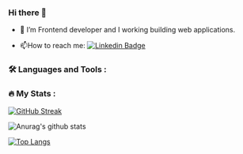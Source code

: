 ### Hi there 👋

- :telescope: I’m Frontend developer and I working building web applications.
  
- :mailbox:How to reach me: [![Linkedin Badge](https://img.shields.io/badge/-kakbar-blue?style=flat&logo=Linkedin&logoColor=white)](https://www.linkedin.com/in/jenniferas26/)


### :hammer_and_wrench: Languages and Tools :


### :fire: My Stats :
[![GitHub Streak](http://github-readme-streak-stats.herokuapp.com?user=JenniferAS26&theme=ayu-light)](https://git.io/streak-stats)

![Anurag's github stats](https://github-readme-stats.vercel.app/api?username=JenniferAS26&theme=ayu-light)


[![Top Langs](https://github-readme-stats.vercel.app/api/top-langs/?username=JenniferAS26&layout=compact&theme=ayu-light)](https://github.com/anuraghazra/github-readme-stats)




